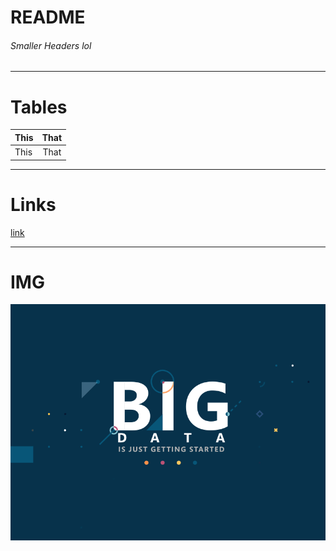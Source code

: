 # README

###### Smaller Headers lol

------------------------

# Tables

|	This|That	|
|-----------|:---------:|
|	This|	That|


---------------------------------
# Links 

[link](https://google.com)

-------------------------------
# IMG


![alt text](https://github.com/Viradj/Portfolio/blob/master/Github%20Template%20Materiaal/big_data-msoft-dribbble.gif?raw=true "Fast Data")





































